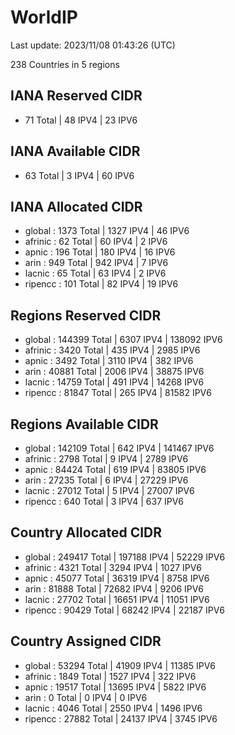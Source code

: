 # WorldIP

Last update: 2023/11/08 01:43:26 (UTC)

238 Countries in 5 regions

## IANA Reserved CIDR

- 71 Total | 48 IPV4 | 23 IPV6

## IANA Available CIDR

- 63 Total | 3 IPV4 | 60 IPV6

## IANA Allocated CIDR

- global : 1373 Total | 1327 IPV4 | 46 IPV6
- afrinic : 62 Total | 60 IPV4 | 2 IPV6
- apnic : 196 Total | 180 IPV4 | 16 IPV6
- arin : 949 Total | 942 IPV4 | 7 IPV6
- lacnic : 65 Total | 63 IPV4 | 2 IPV6
- ripencc : 101 Total | 82 IPV4 | 19 IPV6

## Regions Reserved CIDR

- global : 144399 Total | 6307 IPV4 | 138092 IPV6
- afrinic : 3420 Total | 435 IPV4 | 2985 IPV6
- apnic : 3492 Total | 3110 IPV4 | 382 IPV6
- arin : 40881 Total | 2006 IPV4 | 38875 IPV6
- lacnic : 14759 Total | 491 IPV4 | 14268 IPV6
- ripencc : 81847 Total | 265 IPV4 | 81582 IPV6

## Regions Available CIDR

- global : 142109 Total | 642 IPV4 | 141467 IPV6
- afrinic : 2798 Total | 9 IPV4 | 2789 IPV6
- apnic : 84424 Total | 619 IPV4 | 83805 IPV6
- arin : 27235 Total | 6 IPV4 | 27229 IPV6
- lacnic : 27012 Total | 5 IPV4 | 27007 IPV6
- ripencc : 640 Total | 3 IPV4 | 637 IPV6

## Country Allocated CIDR

- global : 249417 Total | 197188 IPV4 | 52229 IPV6
- afrinic : 4321 Total | 3294 IPV4 | 1027 IPV6
- apnic : 45077 Total | 36319 IPV4 | 8758 IPV6
- arin : 81888 Total | 72682 IPV4 | 9206 IPV6
- lacnic : 27702 Total | 16651 IPV4 | 11051 IPV6
- ripencc : 90429 Total | 68242 IPV4 | 22187 IPV6

## Country Assigned CIDR

- global : 53294 Total | 41909 IPV4 | 11385 IPV6
- afrinic : 1849 Total | 1527 IPV4 | 322 IPV6
- apnic : 19517 Total | 13695 IPV4 | 5822 IPV6
- arin : 0 Total | 0 IPV4 | 0 IPV6
- lacnic : 4046 Total | 2550 IPV4 | 1496 IPV6
- ripencc : 27882 Total | 24137 IPV4 | 3745 IPV6
